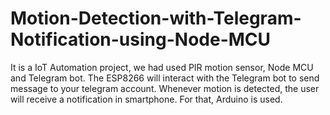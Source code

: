 # Motion-Detection-with-Telegram-Notification-using-Node-MCU

It is a IoT Automation project, we had used PIR motion sensor, Node MCU and Telegram bot. The ESP8266 will interact with the Telegram bot to send message to your telegram account. Whenever motion is detected, the user will receive a notification in smartphone. For that, Arduino is used.
